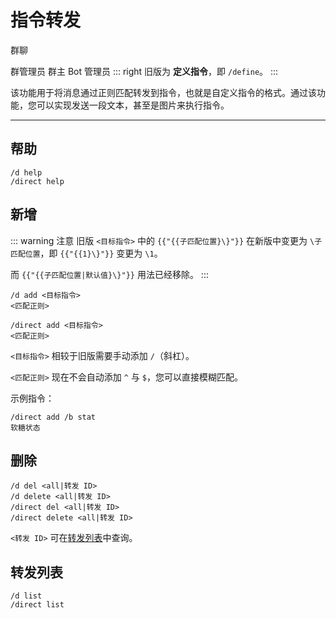 # 指令转发
<span class="span-group">群聊</span>

<span class="span-admin">群管理员</span>
<span class="span-group">群主</span>
<span class="span-admin">Bot 管理员</span>
::: right
旧版为 **定义指令**，即 `/define`。
:::

该功能用于将消息通过正则匹配转发到指令，也就是自定义指令的格式。通过该功能，您可以实现发送一段文本，甚至是图片来执行指令。

---

## 帮助
```
/d help
/direct help
```
## 新增
::: warning 注意
旧版 `<目标指令>` 中的 `{{"{{子匹配位置}\}"}}` 在新版中变更为 `\子匹配位置`，即 `{{"{{1}\}"}}` 变更为 `\1`。

而 `{{"{{子匹配位置|默认值}\}"}}` 用法已经移除。
:::
```
/d add <目标指令>
<匹配正则>

/direct add <目标指令>
<匹配正则>
```
`<目标指令>` 相较于旧版需要手动添加 `/`（斜杠）。

`<匹配正则>` 现在不会自动添加 `^` 与 `$`，您可以直接模糊匹配。

示例指令：
```
/direct add /b stat
软糖状态
```

## 删除
```
/d del <all|转发 ID>
/d delete <all|转发 ID>
/direct del <all|转发 ID>
/direct delete <all|转发 ID>
```
`<转发 ID>` 可在[转发列表](#转发列表)中查询。

## 转发列表
```
/d list
/direct list
```